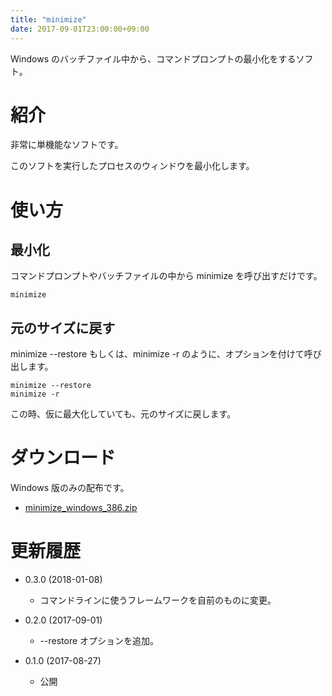 ```yaml
---
title: "minimize"
date: 2017-09-01T23:00:00+09:00
---
```


Windows のバッチファイル中から、コマンドプロンプトの最小化をするソフト。

<!--more-->

# 紹介

非常に単機能なソフトです。

このソフトを実行したプロセスのウィンドウを最小化します。

#  使い方

## 最小化

コマンドプロンプトやバッチファイルの中から minimize を呼び出すだけです。

```
minimize
```

## 元のサイズに戻す

minimize --restore もしくは、minimize -r のように、オプションを付けて呼び出します。

```
minimize --restore
minimize -r
```

この時、仮に最大化していても、元のサイズに戻します。

# ダウンロード

Windows 版のみの配布です。

* [minimize_windows_386.zip](https://github.com/ShuheiKubota/ShuheiKubota.github.io/releases/download/site/minimize_windows_386.zip)

# 更新履歴

* 0.3.0 (2018-01-08)
    * コマンドラインに使うフレームワークを自前のものに変更。

* 0.2.0 (2017-09-01)
    * --restore オプションを追加。
    
* 0.1.0 (2017-08-27)
    * 公開
